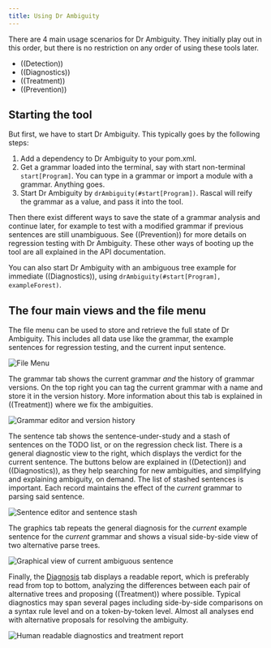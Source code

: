 ```yaml
---
title: Using Dr Ambiguity
---
```


There are 4 main usage scenarios for Dr Ambiguity. They initially play out in this order, but there is no
restriction on any order of using these tools later.

* ((Detection))
* ((Diagnostics))
* ((Treatment))
* ((Prevention))

## Starting the tool

But first, we have to start Dr Ambiguity. This typically goes by the following steps:
1. Add a dependency to Dr Ambiguity to your pom.xml.
2. Get a grammar loaded into the terminal, say with start non-terminal `start[Program]`. You can type in a grammar or import a module with a grammar. Anything goes.
3. Start Dr Ambiguity by `drAmbiguity(#start[Program])`. Rascal will reify the grammar as a value, and pass it into the tool.

Then there exist different ways to save the state of a grammar analysis and continue later,
for example to test with a modified grammar if previous sentences are still unambiguous. 
See ((Prevention)) for more details on regression testing with Dr Ambiguity.
These other ways of booting up the tool are all explained in the API documentation.

You can also start Dr Ambiguity with an ambiguous tree example for immediate ((Diagnostics)), using `drAmbiguity(#start[Program], exampleForest)`.

## The four main views and the file menu

The file menu can be used to store and retrieve the full state of Dr Ambiguity. This includes all data
use like the grammar, the example sentences for regression testing, and the current input sentence.

![File Menu]((file-menu.png))

The grammar tab shows the current grammar _and_ the history of grammar versions.
On the top right you can tag the current grammar with a name and store it in the version history.
More information about this tab is explained in ((Treatment)) where we fix the ambiguities.

![Grammar editor and version history]((grammar-editor.png))

The sentence tab shows the sentence-under-study and a stash of sentences on the TODO list, or on the regression check list.
There is a general diagnostic view to the right, which displays the verdict for the current sentence. The buttons below
are explained in ((Detection)) and ((Diagnostics)), as they help searching for new ambiguities, and simplifying and explaining
ambiguity, on demand. The list of stashed sentences is important. Each record maintains the effect of the _current_ grammar
to parsing said sentence.

![Sentence editor and sentence stash]((sentence-editor.png))

The graphics tab repeats the general diagnosis for the _current_ example sentence for the _current_ grammar and 
shows a visual side-by-side view of two alternative parse trees.

![Graphical view of current ambiguous sentence]((graphics-view.png))

Finally, the [Diagnosis]((Diagnostics)) tab displays a readable report, which is preferably read from top to bottom,
analyzing the differences between each pair of alternative trees and proposing ((Treatment)) where possible. Typical
diagnostics may span several pages including side-by-side comparisons on a syntax rule level and on a token-by-token
level. Almost all analyses end with alternative proposals for resolving the ambiguity.

![Human readable diagnostics and treatment report]((diagnostics-report.png))

